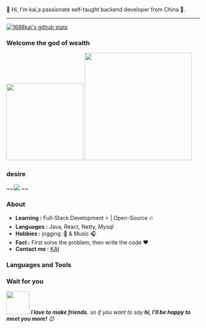 

👋 Hi, I'm kai,a passionate self-taught backend developer from China 🚀. 

---------------------------------------------------------------------------------------------------------------------------------------------------------------------------------

[![1688kai's github stats](https://github-readme-stats.vercel.app/api?username=1688kai&show_icons=true&title_color=fff&icon_color=79ff97&text_color=9f9f9f&bg_color=151515)](https://github.com/1688kai)

### Welcome the god of wealth
<img src="https://1688kai.github.io/ImageBed/img202202081825123.jpg" width="200"> <img src="https://1688kai.github.io/ImageBed/202202091040872.gif" width="280">


### desire
~~<img src="https://1688kai.github.io/ImageBed/202202111442840.jpg"> ~~



### About

-  **Learning :** Full-Stack Development :zap: | Open-Source :fire:    
-  **Languages :** Java, React, Netty, Mysql
-  **Hobbies :** jogging :🏃 & Music :headphones:
-  **Fact :** First solve the problem, then write the code :heart:
-  **Contact me :** [KAI](mailto:1090897843@qq.com)


### Languages and Tools

 

### Wait for you

<img src="https://media.giphy.com/media/LnQjpWaON8nhr21vNW/giphy.gif" width="60"> <em><b>I love to make friends.</b> so if you want to say <b>hi, I'll be happy to meet you more!</b> 😊</em>



